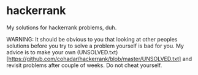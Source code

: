# hackerrank
My solutions for hackerrank problems, duh.
 
WARNING: It should be obvious to you that looking at other peoples solutions before you try to solve a problem yourself is bad for you.
My advice is to make your own (UNSOLVED.txt)[https://github.com/cohadar/hackerrank/blob/master/UNSOLVED.txt] and revisit problems after couple of weeks.
Do not cheat yourself.
